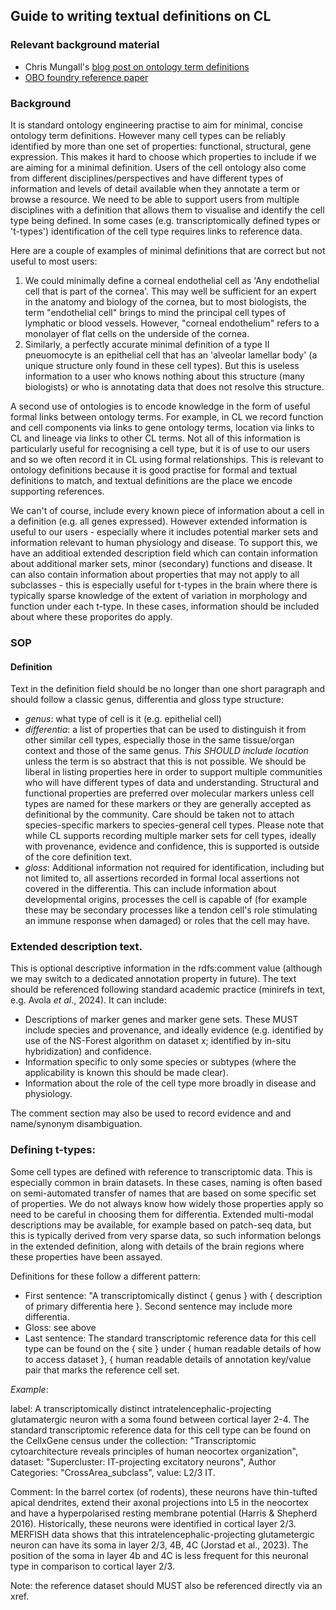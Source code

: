 ## Guide to writing textual definitions on CL

### Relevant background material

- Chris Mungall's [blog post on ontology term definitions](https://douroucouli.wordpress.com/2019/07/08/ontotip-write-simple-concise-clear-operational-textual-definitions/)
- [OBO foundry reference paper](https://philpapers.org/archive/SEPGFW.pdf)

### Background

It is standard ontology engineering practise to aim for minimal, concise ontology term definitions.  However many cell types can be reliably identified by more than one set of properties: functional, structural, gene expression. This makes it hard to choose which properties to include if we are aiming for a minimal definition.  Users of the cell ontology also come from different disciplines/perspectives and have different types of information and levels of detail available when they annotate a term or browse a resource.  We need to be able to support users from multiple disciplines with a definition that allows them to visualise and identify the cell type being defined. In some cases (e.g. transcriptomically defined types or 't-types') identification of the cell type requires links to reference data.

Here are a couple of examples of minimal definitions that are correct but not useful to most users:

1. We could minimally define a corneal endothelial cell as 'Any endothelial cell that is part of the cornea'.  This may well be sufficient for an expert in the anatomy and biology of the cornea, but to most biologists, the term "endothelial cell" brings to mind the principal cell types of lymphatic or blood vessels.  However, "corneal endothelium" refers to a monolayer of flat cells on the underside of the cornea.    
2. Similarly, a perfectly accurate minimal definition of a type II pneuomocyte is an epithelial cell that has an 'alveolar lamellar body' (a unique structure only found in these cell types). But this is useless information to a user who knows nothing about this structure (many biologists) or who is annotating data that does not resolve this structure.

A second use of ontologies is to encode knowledge in the form of useful formal links between ontology terms.  For example, in CL we record function and cell components via links to gene ontology terms, location via links to CL and lineage via links to other CL terms. Not all of this information is particularly useful for recognising a cell type, but it is of use to our users and so we often record it in CL using formal relationships. This is relevant to ontology definitions because it is good practise for formal and textual definitions to match, and textual definitions are the place we encode supporting references.

We can't of course, include every known piece of information about a cell in a definition (e.g. all genes expressed). However extended information is useful to our users - especially where it includes potential marker sets and information relevant to human physiology and disease. To support this, we have an additioal extended description field which can contain information about additional marker sets, minor (secondary) functions and disease.  It can also contain information about properties that may not apply to all subclasses - this is especially useful for t-types in the brain where there is typically sparse knowledge of the extent of variation in morphology and function under each t-type.  In these cases, information should be included about where these proporites do apply.

### SOP

#### Definition

Text in the definition field should be no longer than one short paragraph and should follow a classic genus, differentia and gloss type structure:
   - _genus_: what type of cell is it (e.g. epithelial cell)
   - _differentia_: a list of properties that can be used to distinguish it from other similar cell types, especially those in the same tissue/organ context and those of the same genus. _This SHOULD include location_ unless the term is so abstract that this is not possible. We should be liberal in listing properties here in order to support multiple communities who will have different types of data and understanding. Structural and functional properties are preferred over molecular markers unless cell types are named for these markers or they are generally accepted as definitional by the community. Care should be taken not to attach species-specific markers to species-general cell types. Please note that while CL supports recording multiple marker sets for cell types, ideally with provenance, evidence and confidence, this is supported is outside of the core definition text.
   - _gloss_: Additional information not required for identification, including but not limited to, all assertions recorded in formal local assertions not covered in the differentia. This can include information about developmental origins, processes the cell is capable of (for example these may be secondary processes like a tendon cell's role stimulating an immune response when damaged) or roles that the cell may have.

### Extended description text.

This is optional descriptive information in the rdfs:comment value (although we may switch to a dedicated annotation property in future).  The text should be referenced following standard academic practice (minirefs in text, e.g. Avola _et al_., 2024). It can include:
 - Descriptions of marker genes and marker gene sets.  These MUST include species and provenance, and ideally evidence (e.g. identified by use of the NS-Forest algorithm on dataset x; identified by in-situ hybridization) and confidence.
 - Information specific to only some species or subtypes (where the applicability is known this should be made clear).
 - Information about the role of the cell type more broadly in disease and physiology.

The comment section may also be used to record evidence and and name/synonym disambiguation.

### Defining t-types:

Some cell types are defined with reference to transcriptomic data.  This is especially common in brain datasets.  In these cases, naming is often based on semi-automated transfer of names that are based on some specific set of properties.  We do not always know how widely those properties apply so need to be careful in choosing them for differentia.  Extended multi-modal descriptions may be available, for example based on patch-seq data, but this is typically derived from very sparse data, so such information belongs in the extended definition, along with details of the brain regions where these properties have been assayed.

Definitions for these follow a different pattern:
 - First sentence: "A transcriptomically distinct { genus } with { description of primary differentia here }.  Second sentence may include more differentia.  
 - Gloss: see above
 - Last sentence:  The standard transcriptomic reference data for this cell type can be found on the { site } under { human readable details of how to access dataset }, { human readable details of annotation key/value pair that marks the reference cell set.

_Example_:

label: 
A transcriptomically distinct intratelencephalic-projecting glutamatergic neuron with a soma found between cortical layer 2-4. The standard transcriptomic reference data for this cell type can be found on the CellxGene census under the collection: "Transcriptomic cytoarchitecture reveals principles of human neocortex organization", dataset: "Supercluster: IT-projecting excitatory neurons", Author Categories: "CrossArea_subclass", value: L2/3 IT.

Comment: In the barrel cortex (of rodents), these neurons have thin-tufted apical dendrites, extend their axonal projections into L5 in the neocortex and have a hyperpolarised resting membrane potential (Harris & Shepherd 2016). Historically, these neurons were identified in cortical layer 2/3. MERFISH data shows that this intratelencephalic-projecting glutametergic neuron can have its soma in layer 2/3, 4B, 4C (Jorstad et al., 2023). The position of the soma in layer 4b and 4C is less frequent for this neuronal type in comparison to cortical layer 2/3.

Note: the reference dataset should MUST also be referenced directly via an xref.

